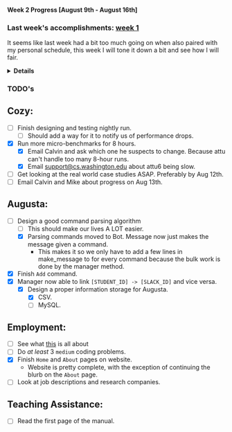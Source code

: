 #### Week 2 Progress [August 9th - August 16th]
### Last week's accomplishments: [week 1](week1.md)
It seems like last week had a bit too much going on when also paired with my
personal schedule, this week I will tone it down a bit and see how I will fair.
<details><summary><b>Details</b></summary>

## Augusta:
- Repo up and running.
- Augusta **now has an architecture** and she can already receive events from
Slack.
- Foundation for parsing commands.

## Teaching Assistance:
- Completed application.

## Employment:
- Resume has been reformatted and updated.
- Contacts section on website is done. Website now has dark theme.

## Cozy:
- Redesigned nightly run.
- Ran `lazy_filter` and `swapping_foldsum` for 8 hours. _NO_ change. However,
`lazy_filter` requires at least 3-5 hours to reach the same solution as
without the flag.
</details>

### TODO's
## Cozy:
- [ ] Finish designing and testing nightly run.
    - [ ] Should add a way for it to notify us of performance drops.
- [x] Run more micro-benchmarks for 8 hours.
    - [x] Email Calvin and ask which one he suspects to change. Because attu can't
    handle too many 8-hour runs.
    - [x] Email support@cs.washington.edu about attu6 being slow.
- [ ] Get looking at the real world case studies ASAP. Preferably by Aug 12th.
- [ ] Email Calvin and Mike about progress on Aug 13th.

## Augusta:
- [ ] Design a good command parsing algorithm
    - [ ] This should make our lives A LOT easier.
    - [x] Parsing commands moved to Bot. Message now just makes the message
    given a command.
        - This makes it so we only have to add a few lines in make_message to
        for every command because the bulk work is done by the manager method.
- [x] Finish `Add` command.
- [x] Manager now able to link `[STUDENT_ID] -> [SLACK_ID]` and vice versa.
    - [x] Design a proper information storage for Augusta.
        - [x] CSV.
        - [ ] MySQL.

## Employment:
- [ ] See what
[this](https://www.cs.washington.edu/academics/ugrad/enrichment/research)
is all about
- [ ] Do _at least_ 3 `medium` coding problems.
- [x] Finish `Home` and `About` pages on website.
    - Website is pretty complete, with the exception of continuing the blurb on
    the `About` page.
- [ ] Look at job descriptions and research companies.

## Teaching Assistance:
- [ ] Read the first page of the manual.
